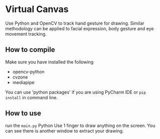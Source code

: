# Virtual Canvas
Use Python and OpenCV to track hand gesture for drawing.
Similar methodology can be applied to 
facial expression, body gesture and eye movement tracking.


## How to compile
Make sure you have installed the following
* opencv-python
* cvzone
* mediapipe

You can use 'python packages' if you are using PyCharm IDE
or `pip install` in command line.

## How to use

run the `main.py` Python
Use 1 finger to draw anything on the screen.
You can see there is another window to extract your drawing.
